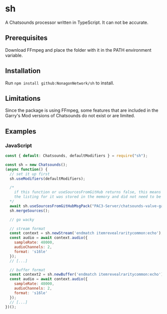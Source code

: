 # sh
A Chatsounds processor written in TypeScript. It can not be accurate.

## Prerequisites
Download FFmpeg and place the folder with it in the PATH environment variable.

## Installation
Run `npm install github:NonagonNetwork/sh` to install.

## Limitations
Since the package is using FFmpeg, some features that are included in the Garry's
Mod versions of Chatsounds do not exist or are limited.

## Examples

### JavaScript
```js
const { default: Chatsounds, defaultModifiers } = require("sh");

const sh = new Chatsounds();
(async function() {
  // set it up first
  sh.useModifiers(defaultModifiers);

  /*
    if this function or useSourcesFromGitHub returns false, this means that
    the listing for it was stored in the memory and did not need to be refreshed
  */
  await sh.useSourcesFromGitHubMsgPack("PAC3-Server/chatsounds-valve-games", "master", "csgo");
  sh.mergeSources();

  // go wacky

  // stream format
  const context = sh.newStream('endmatch itemrevealraritycommon:echo');
  const audio = await context.audio({
    sampleRate: 48000,
    audioChannels: 2,
    format: 's16le'
  });
  // [...]

  // buffer format
  const context2 = sh.newBuffer('endmatch itemrevealraritycommon:echo');
  const audio = await context.audio({
    sampleRate: 48000,
    audioChannels: 2,
    format: 's16le'
  });
  // [...]
})();
```
